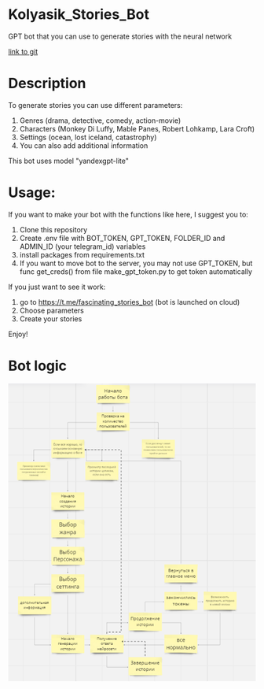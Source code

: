 # Kolyasik_Stories_Bot
GPT bot that you can use to generate stories with the neural network

[link to git](https://github.com/NikkyBricky/Kolyasik_Stories_Bot.git)
# Description

To generate stories you can use different parameters:
1. Genres (drama, detective, comedy, action-movie)
2. Characters (Monkey Di Luffy, Mable Panes, Robert Lohkamp, Lara Croft)
3. Settings (ocean, lost iceland, catastrophy)
4. You can also add additional information 

This bot uses model "yandexgpt-lite" 

# Usage:
If you want to make your bot with the functions like here, I suggest you to:
 1. Clone this repository
 2. Create .env file with BOT_TOKEN, GPT_TOKEN, FOLDER_ID and ADMIN_ID (your telegram_id) variables
 3. install packages from requirements.txt 
 4. If you want to move bot to the server, you may not use GPT_TOKEN, but func get_creds() from file make_gpt_token.py to get token automatically  

If you just want to see it work:
 1. go to https://t.me/fascinating_stories_bot (bot is launched on cloud)
 2. Choose parameters 
 3. Create your stories

Enjoy!

# Bot logic
![](https://github.com/NikkyBricky/Kolyasik_Stories_Bot/blob/main/bot_schema.png)
